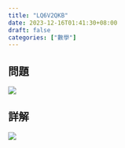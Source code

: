 ```yaml
---
title: "LQ6V2QKB"
date: 2023-12-16T01:41:30+08:00
draft: false
categories: ["數學"]
---
```

<!--more-->

## 問題
<img src="/posts/solution/LQ6V2QKB-q.png">

## 詳解
<img src="/posts/solution/LQ6V2QKB-sol.png">

